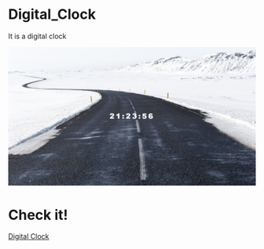 # Digital_Clock

It is a digital clock

![](./result.png)

# Check it!

[Digital Clock](https://rad-eclair-6ee548.netlify.app/)
